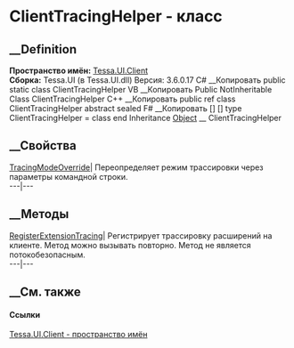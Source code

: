 # ClientTracingHelper - класс
##  __Definition
 **Пространство имён:** [Tessa.UI.Client](N_Tessa_UI_Client.htm)  
 **Сборка:** Tessa.UI (в Tessa.UI.dll) Версия: 3.6.0.17
C# __Копировать
     public static class ClientTracingHelper
VB __Копировать
     Public NotInheritable Class ClientTracingHelper
C++ __Копировать
     public ref class ClientTracingHelper abstract sealed
F# __Копировать
     [<AbstractClassAttribute>]
    [<SealedAttribute>]
    type ClientTracingHelper = class end
Inheritance
    [Object](https://learn.microsoft.com/dotnet/api/system.object) __ ClientTracingHelper
##  __Свойства
[TracingModeOverride](P_Tessa_UI_Client_ClientTracingHelper_TracingModeOverride.htm)|
Переопределяет режим трассировки через параметры командной строки.  
---|---  
## __Методы
[RegisterExtensionTracing](M_Tessa_UI_Client_ClientTracingHelper_RegisterExtensionTracing.htm)|
Регистрирует трассировку расширений на клиенте. Метод можно вызывать повторно.
Метод не является потокобезопасным.  
---|---  
## __См. также
#### Ссылки
[Tessa.UI.Client - пространство имён](N_Tessa_UI_Client.htm)
